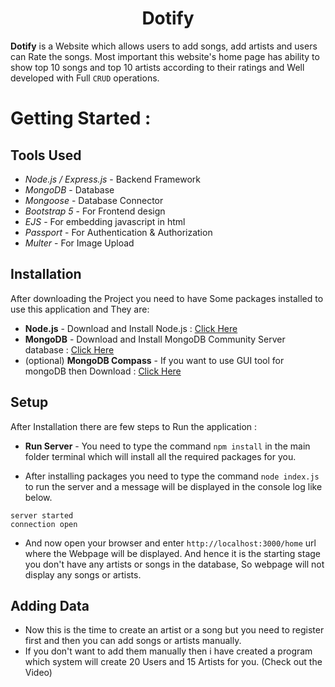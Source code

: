 <div align="center">
   <h1>Dotify</h1>
</div>

**Dotify**  is a Website which allows users to add songs, add artists and users can Rate the songs. Most important this website's home page has ability to show top 10 songs and top 10 artists according to their ratings and Well developed with Full `CRUD` operations.

# Getting Started :

## Tools Used 
- *Node.js / Express.js* - Backend Framework
- *MongoDB* - Database
- *Mongoose* - Database Connector
- *Bootstrap 5* - For Frontend design
- *EJS* - For embedding javascript in html
- *Passport* - For Authentication & Authorization
- *Multer* - For Image Upload

## Installation

After downloading the Project you need to have Some packages installed to use this application and They are:

- **Node.js** - Download and Install Node.js : [Click Here](https://nodejs.org/en/download/)
- **MongoDB** - Download and Install MongoDB Community Server database : [Click Here](https://www.mongodb.com/try/download/community)
- (optional) **MongoDB Compass** - If you want to use GUI tool for mongoDB then Download : [Click Here](https://www.mongodb.com/try/download/compass)

## Setup

After Installation there are few steps to Run the application :

- **Run Server** - You need to type the command `npm install` in the main folder terminal which will install all the required packages for you.

- After installing packages you need to type the command `node index.js` to run the server and a message will be displayed in the console log like below.
```
server started
connection open
```
- And now open your browser and enter `http://localhost:3000/home` url where the Webpage will be displayed. And hence it is the starting stage you don't have any artists or songs in the database, So webpage will not display any songs or artists.

## Adding Data

- Now this is the time to create an artist or a song but you need to register first and then you can add songs or artists manually. 
- If you don't want to add them manually then i have created a program which system will create 20 Users and 15 Artists for you. (Check out the Video) 
